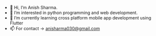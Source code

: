 - 👋 Hi, I’m Anish Sharma.
- 👀 I’m interested in python programming and web development.
- 🌱 I’m currently learning cross platform mobile app development using Flutter
- 📫 For contact -> anisharma030@gmail.com

<!---
ani-sh-arma/ani-sh-arma is a ✨ special ✨ repository because its `README.md` (this file) appears on your GitHub profile.
You can click the Preview link to take a look at your changes.
--->
